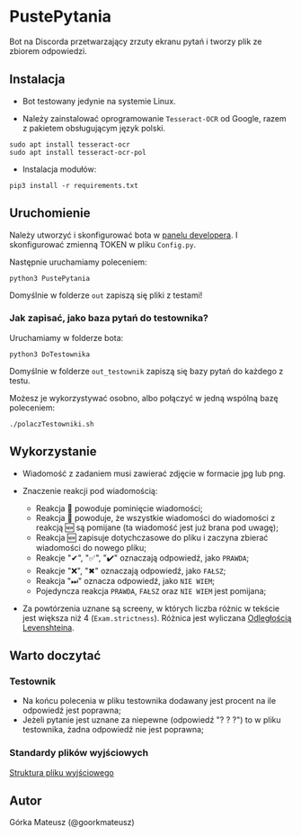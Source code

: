 # PustePytania
Bot na Discorda przetwarzający zrzuty ekranu pytań i tworzy plik ze zbiorem odpowiedzi.

## Instalacja
- Bot testowany jedynie na systemie Linux.

- Należy zainstalować oprogramowanie `Tesseract-OCR` od Google, razem z pakietem obsługującym język polski.
```
sudo apt install tesseract-ocr
sudo apt install tesseract-ocr-pol
```

- Instalacja modułów:
```
pip3 install -r requirements.txt
```

## Uruchomienie
Należy utworzyć i skonfigurować bota w [panelu developera](http://discord.com/developers).
I skonfigurować zmienną TOKEN w pliku `Config.py`.

Następnie uruchamiamy poleceniem:
```
python3 PustePytania
```

Domyślnie w folderze `out` zapiszą się pliki z testami!

### Jak zapisać, jako baza pytań do testownika?
Uruchamiamy w folderze bota:

```
python3 DoTestownika
```

Domyślnie w folderze `out_testownik` zapiszą się bazy pytań do każdego z testu.

Możesz je wykorzystywać osobno, albo połączyć w jedną wspólną bazę poleceniem:

```
./polaczTestowniki.sh
```

## Wykorzystanie
- Wiadomość z zadaniem musi zawierać zdjęcie w formacie jpg lub png.

- Znaczenie reakcji pod wiadomością:
  - Reakcja 🔕 powoduje pominięcie wiadomości;
  - Reakcja 🛑 powoduje, że wszystkie wiadomości do wiadomości
    z reakcją 🆕 są pomijane (ta wiadomość jest już brana pod uwagę);
  - Reakcja 🆕 zapisuje dotychczasowe do pliku i zaczyna zbierać wiadomości do nowego pliku;
  - Reakcje "✔", "✅", "✔️" oznaczają odpowiedź, jako `PRAWDA`;
  - Reakcje "❌", "✖" oznaczają odpowiedź, jako `FAŁSZ`;
  - Reakcja "⏭" oznacza odpowiedź, jako `NIE WIEM`;
  - Pojedyncza reakcja `PRAWDA`, `FAŁSZ` oraz `NIE WIEM` jest pomijana;

- Za powtórzenia uznane są screeny, w których liczba różnic w tekście jest większa niż 4 (`Exam.strictness`).
  Różnica jest wyliczana [Odległością Levenshteina](https://pl.wikipedia.org/wiki/Odleg%C5%82o%C5%9B%C4%87_Levenshteina).


## Warto doczytać

### Testownik
- Na końcu polecenia w pliku testownika dodawany jest procent na ile odpowiedź jest poprawna;
- Jeżeli pytanie jest uznane za niepewne (odpowiedź "? ? ?") to w pliku testownika, żadna odpowiedź nie jest poprawna;

### Standardy plików wyjściowych
[Struktura pliku wyjściowego](doc/DOCS.md#Plik-wyjsciowy)

## Autor
Górka Mateusz (@goorkmateusz)


